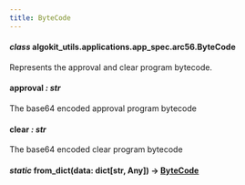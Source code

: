 ```yaml
---
title: ByteCode
---
```


#### _class_ algokit_utils.applications.app_spec.arc56.ByteCode

Represents the approval and clear program bytecode.

#### approval _: str_

The base64 encoded approval program bytecode

#### clear _: str_

The base64 encoded clear program bytecode

#### _static_ from_dict(data: dict[str, Any]) → [ByteCode](#algokit_utils.applications.app_spec.arc56.ByteCode)
